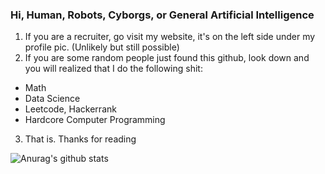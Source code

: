 ### Hi, Human, Robots, Cyborgs, or General Artificial Intelligence


1. If you are a recruiter, go visit my website, it's on the left side under my profile pic. (Unlikely but still possible)
2. If you are some random people just found this github, look down and you will realized that I do the following shit: 
  * Math
  * Data Science
  * Leetcode, Hackerrank
  * Hardcore Computer Programming
3. That is. Thanks for reading

![Anurag's github stats](https://github-readme-stats.vercel.app/api?username=iluvjava&show_icons=true&theme=radical)

